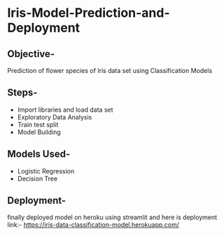 # Iris-Model-Prediction-and-Deployment
## Objective- 
Prediction of flower species of Iris data set using Classification Models
## Steps-
* Import libraries and load data set
* Exploratory Data Analysis 
* Train test split
* Model Building
## Models Used-
* Logistic Regression
* Decision Tree
## Deployment-
finally deployed model on heroku using streamlit and  here is deployment link:- https://iris-data-classification-model.herokuapp.com/
